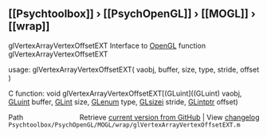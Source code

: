 ## [[Psychtoolbox]] &#8250; [[PsychOpenGL]] &#8250; [[MOGL]] &#8250; [[wrap]]

glVertexArrayVertexOffsetEXT  Interface to [OpenGL](OpenGL) function glVertexArrayVertexOffsetEXT  
  
usage:  glVertexArrayVertexOffsetEXT( vaobj, buffer, size, type, stride, offset )  
  
C function:  void glVertexArrayVertexOffsetEXT[(GLuint]((GLuint) vaobj, [GLuint](GLuint) buffer, [GLint](GLint) size, [GLenum](GLenum) type, [GLsizei](GLsizei) stride, [GLintptr](GLintptr) offset)  




<div class="code_header" style="text-align:right;">
  <span style="float:left;">Path&nbsp;&nbsp;</span> <span class="counter">Retrieve <a href=
  "https://raw.github.com/Psychtoolbox-3/Psychtoolbox-3/beta/Psychtoolbox/PsychOpenGL/MOGL/wrap/glVertexArrayVertexOffsetEXT.m">current version from GitHub</a> | View <a href=
  "https://github.com/Psychtoolbox-3/Psychtoolbox-3/commits/beta/Psychtoolbox/PsychOpenGL/MOGL/wrap/glVertexArrayVertexOffsetEXT.m">changelog</a></span>
</div>
<div class="code">
  <code>Psychtoolbox/PsychOpenGL/MOGL/wrap/glVertexArrayVertexOffsetEXT.m</code>
</div>

